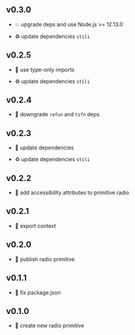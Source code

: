 ## v0.3.0

* 💥 upgrade deps and use Node.js >= 12.13.0

* ♻️ update dependencies `stili`

## v0.2.5

* 🐞 use type-only imports

* ♻️ update dependencies `stili`

## v0.2.4

* 🐞 downgrade `refun` and `tsfn` deps

## v0.2.3

* 🐞 update dependencies

* ♻️ update dependencies `stili`

## v0.2.2

* 🐞 add accessibility attributes to primitive radio

## v0.2.1

* 🐞 export context

## v0.2.0

* 🐣 publish radio primitive

## v0.1.1

* 🐞 fix package.json

## v0.1.0

* 🐣 create new radio primitive
